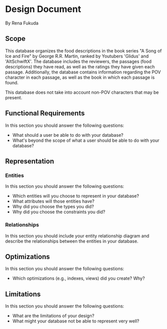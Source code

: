 # Design Document

By Rena Fukuda


## Scope

This database organizes the food descriptions in the book series
"A Song of Ice and Fire" by George R.R. Martin, ranked by Youtubers 'Glidus' and 
'AltSchwiftX'. The database includes the  reviewers, the passages (food descriptions)
they have read, as well as the ratings they have given each passage. Additionally,
the database contains information regarding the POV character in each passage, 
as well as the book in which each passage is found.

This database does not take into account non-POV characters that may be present.

## Functional Requirements

In this section you should answer the following questions:

* What should a user be able to do with your database?
* What's beyond the scope of what a user should be able to do with your database?

## Representation

### Entities

In this section you should answer the following questions:

* Which entities will you choose to represent in your database?
* What attributes will those entities have?
* Why did you choose the types you did?
* Why did you choose the constraints you did?

### Relationships

In this section you should include your entity relationship diagram and describe the relationships between the entities in your database.

## Optimizations

In this section you should answer the following questions:

* Which optimizations (e.g., indexes, views) did you create? Why?

## Limitations

In this section you should answer the following questions:

* What are the limitations of your design?
* What might your database not be able to represent very well?
